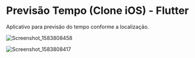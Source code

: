 # Previsão Tempo  (Clone iOS) - Flutter
 Aplicativo para previsão do tempo conforme a localização.
 
 
 ![Screenshot_1583808458](https://user-images.githubusercontent.com/8354309/76721051-7140b500-671d-11ea-9d80-9412c478a240.png)
 
 ![Screenshot_1583808417](https://user-images.githubusercontent.com/8354309/76721085-98978200-671d-11ea-803d-85de68eedc58.png)
